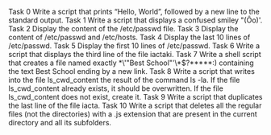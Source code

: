 Task 0 Write a script that prints “Hello, World”, followed by a new line to the standard output.
Task 1 Write a script that displays a confused smiley "(Ôo)'.
Task 2 Display the content of the /etc/passwd file.
Task 3 Display the content of /etc/passwd and /etc/hosts.
Task 4 Display the last 10 lines of /etc/passwd.
Task 5 Display the first 10 lines of /etc/passwd.
Task 6 Write a script that displays the third line of the file iactaki.
Task 7 Write a shell script that creates a file named exactly \*\\'"Best School"\'\\*$\?\*\*\*\*\*:) containing the text Best School ending by a new link.
Task 8 Write a script that writes into the file ls_cwd_content the result of the command ls -la. If the file ls_cwd_content already exists, it should be overwritten. If the file ls_cwd_content does not exist, create it.
Task 9 Write a script that duplicates the last line of the file iacta.
Task 10 Write a script that deletes all the regular files (not the directories) with a .js extension that are present in the current directory and all its subfolders.
